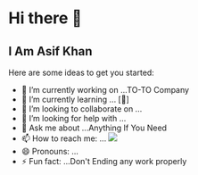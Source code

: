# Hi there 👋 
## I Am Asif Khan
Here are some ideas to get you started:

- 🔭 I’m currently working on ...TO-TO Company
- 🌱 I’m currently learning ... [🤫]
- 👯 I’m looking to collaborate on ...
- 🤔 I’m looking for help with ...
- 💬 Ask me about ...Anything If You Need
- 📫 How to reach me: ... <a href="(https://www.facebook.com/asif.khan133)"> <img src="![image](https://github.com/asif-jhk/asif-jhk/assets/92328210/84a41fff-eb90-43ac-8421-b8a2c725c7e5)
">  </a>
- 😄 Pronouns: ...
- ⚡ Fun fact: ...Don't Ending any work properly
